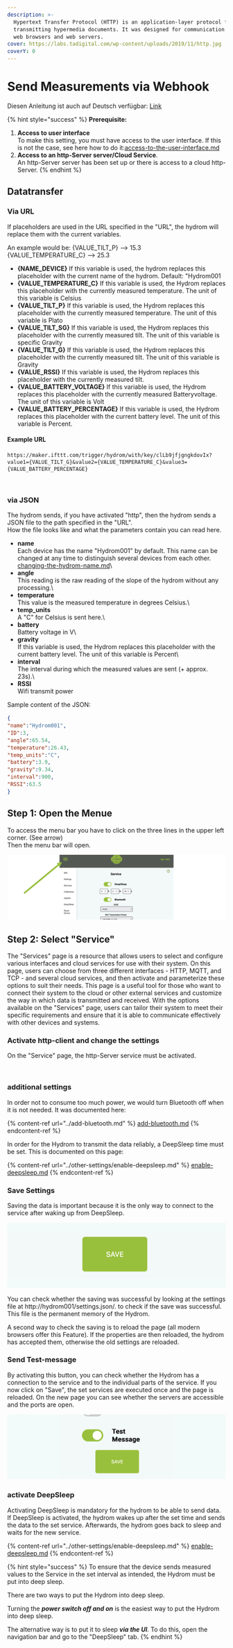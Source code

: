 ```yaml
---
description: >-
  Hypertext Transfer Protocol (HTTP) is an application-layer protocol for
  transmitting hypermedia documents. It was designed for communication between
  web browsers and web servers.
cover: https://labs.tadigital.com/wp-content/uploads/2019/11/http.jpg
coverY: 0
---
```


# Send Measurements via Webhook

Diesen Anleitung ist auch auf Deutsch verfügbar: [Link](https://anleitung.hydrom.io)

{% hint style="success" %}
**Prerequisite:**

1. **Access to user interface**\
   To make this setting, you must have access to the user interface. If this is not the case, see here how to do it:[access-to-the-user-interface.md](access-to-the-user-interface.md "mention")
2. **Access to an http-Server server/Cloud Service**.\
   An http-Server server has been set up or there is access to a cloud http-Server.
{% endhint %}

## Datatransfer

### Via URL

If placeholders are used in the URL specified in the "URL", the hydrom will replace them with the current variables.

An example would be: {VALUE\_TILT\_P} --> 15.3\
{VALUE\_TEMPERATURE\_C} --> 25.3

* **{NAME\_DEVICE}** If this variable is used, the hydrom replaces this placeholder with the current name of the hydrom. Default: "Hydrom001
* **{VALUE\_TEMPERATURE\_C}** If this variable is used, the Hydrom replaces this placeholder with the currently measured temperature. The unit of this variable is Celsius
* **{VALUE\_TILT\_P}** If this variable is used, the Hydrom replaces this placeholder with the currently measured temperature. The unit of this variable is Plato
* **{VALUE\_TILT\_SG}** If this variable is used, the Hydrom replaces this placeholder with the currently measured tilt. The unit of this variable is specific Gravity
* **{VALUE\_TILT\_G}** If this variable is used, the Hydrom replaces this placeholder with the currently measured tilt. The unit of this variable is Gravity
* **{VALUE\_RSSI}** If this variable is used, the Hydrom replaces this placeholder with the currently measured tilt.
* **{VALUE\_BATTERY\_VOLTAGE}** If this variable is used, the Hydrom replaces this placeholder with the currently measured Batteryvoltage. The unit of this variable is Volt
* **{VALUE\_BATTERY\_PERCENTAGE}** If this variable is used, the Hydrom replaces this placeholder with the current battery level. The unit of this variable is Percent.

#### Example URL

```url
https://maker.ifttt.com/trigger/hydrom/with/key/clLb9jfjgngkdovIx?value1={VALUE_TILT_G}&value2={VALUE_TEMPERATURE_C}&value3={VALUE_BATTERY_PERCENTAGE}
```

<figure><img src="https://github.com/BonorumSoft/Hydrom-Handbook/blob/main/.gitbook/assets/Webhook.png" alt=""><figcaption></figcaption></figure>

### via JSON

The hydrom sends, if you have activated "http", then the hydrom sends a JSON file to the path specified in the "URL".\
How the file looks like and what the parameters contain you can read here.

* **name**\
  Each device has the name "Hydrom001" by default. This name can be changed at any time to distinguish several devices from each other.\
  [changing-the-hydrom-name.md](../other-settings/changing-the-hydrom-name.md "mention")\\
* **angle**\
  This reading is the raw reading of the slope of the hydrom without any processing.\\
* **temperature**\
  This value is the measured temperature in degrees Celsius.\\
* **temp\_units**\
  A "C" for Celsius is sent here.\\
* **battery**\
  Battery voltage in V\\
* **gravity**\
  If this variable is used, the Hydrom replaces this placeholder with the current battery level. The unit of this variable is Percent\\
* **interval**\
  The interval during which the measured values are sent (+ approx. 23s).\\
* **RSSI**\
  Wifi transmit power

Sample content of the JSON:

```json
{
"name":"Hydrom001",
"ID":3,
"angle":65.54,
"temperature":26.43,
"temp_units":"C",
"battery":3.9,
"gravity":9.34,
"interval":900,
"RSSI":63.5
}
```

## Step 1: Open the Menue

To access the menu bar you have to click on the three lines in the upper left corner. (See arrow)\
Then the menu bar will open.

![access the menu bar by clicking the three lines in the upper left corner](../.gitbook/assets/Folie4.png)

## Step 2: Select "Service"

The "Services" page is a resource that allows users to select and configure various interfaces and cloud services for use with their system. On this page, users can choose from three different interfaces - HTTP, MQTT, and TCP - and several cloud services, and then activate and parameterize these options to suit their needs. This page is a useful tool for those who want to connect their system to the cloud or other external services and customize the way in which data is transmitted and received. With the options available on the "Services" page, users can tailor their system to meet their specific requirements and ensure that it is able to communicate effectively with other devices and systems.

### Activate http-client and change the settings

On the "Service" page, the http-Server service must be activated.

<figure><img src="https://github.com/BonorumSoft/Hydrom-Handbook/blob/main/.gitbook/assets/Webhook.png" alt=""><figcaption></figcaption></figure>

### additional settings

In order not to consume too much power, we would turn Bluetooth off when it is not needed. It was documented here:

{% content-ref url="../add-bluetooth.md" %}
[add-bluetooth.md](../add-bluetooth.md)
{% endcontent-ref %}

In order for the Hydrom to transmit the data reliably, a DeepSleep time must be set. This is documented on this page:

{% content-ref url="../other-settings/enable-deepsleep.md" %}
[enable-deepsleep.md](../other-settings/enable-deepsleep.md)
{% endcontent-ref %}

### Save Settings

Saving the data is important because it is the only way to connect to the service after waking up from DeepSleep.

![Pressing the "save" button saves the settings.](../.gitbook/assets/Folie5.png)

You can check whether the saving was successful by looking at the settings file at http://hydrom001/settings.json/. to check if the save was successful. This file is the permanent memory of the Hydrom.

A second way to check the saving is to reload the page (all modern browsers offer this Feature). If the properties are then reloaded, the hydrom has accepted them, otherwise the old settings are reloaded.

### Send Test-message

By activating this button, you can check whether the Hydrom has a connection to the service and to the individual parts of the service. If you now click on "Save", the set services are executed once and the page is reloaded. On the new page you can see whether the servers are accessible and the ports are open.

![Sending a test message can greatly simplify the process of checking the connection.](../.gitbook/assets/Folie6.png)

### activate DeepSleep

Activating DeepSleep is mandatory for the hydrom to be able to send data. If DeepSleep is activated, the hydrom wakes up after the set time and sends the data to the set service. Afterwards, the hydrom goes back to sleep and waits for the new service.

{% content-ref url="../other-settings/enable-deepsleep.md" %}
[enable-deepsleep.md](../other-settings/enable-deepsleep.md)
{% endcontent-ref %}

{% hint style="success" %}
To ensure that the device sends measured values to the Service in the set interval as intended, the Hydrom must be put into deep sleep.

There are two ways to put the Hydrom into deep sleep.

Turning the _**power switch off and on**_ is the easiest way to put the Hydrom into deep sleep.

The alternative way is to put it to sleep _**via the UI**_. To do this, open the navigation bar and go to the "DeepSleep" tab.
{% endhint %}
